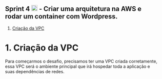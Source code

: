## Sprint 4 <img src="https://logospng.org/download/uol/logo-uol-icon-256.png" width="20"/> - Criar uma arquitetura na AWS e rodar um container com Wordpress.

1. [Criação da VPC](#VPC)


# 1. Criação da VPC

<p>
  Para começarmos o desafio, precisamos ter uma VPC criada corretamente, essa VPC será o ambiente principal que irá hospedar toda a aplicação e suas dependências de redes.
  
</p>
